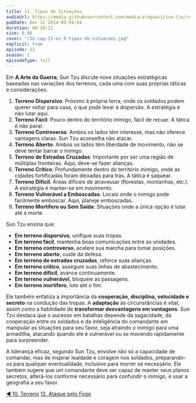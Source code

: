 ```yaml
---
title: 11. Tipos de Situações
audioUrl: https://media.githubusercontent.com/media/araguaci/sun-tzu/refs/heads/main/public/audio/12-cap-11-os-9-tipos-de-situacoes.mp3
pubDate: Dec 12 2024 00:04:04
duration: 00:20:12
size: 0.96
cover: "/12-cap-11-os-9-tipos-de-situacoes.jpg"
explicit: true
episode: 12
season: 1
episodeType: full
---
```



Em **A Arte da Guerra**, Sun Tzu discute nove situações estratégicas baseadas nas variações dos terrenos, cada uma com suas próprias táticas e considerações:

1. **Terreno Dispersivo**: Próximo à própria terra, onde os soldados podem querer voltar para casa, o que pode levar à dispersão. A estratégia é não lutar aqui.
2. **Terreno Fácil**: Pouco dentro do território inimigo, fácil de recuar. A tática é não parar.
3. **Terreno Controverso**: Ambos os lados têm interesse, mas não oferece vantagens claras. Sun Tzu aconselha não atacar.
4. **Terreno Aberto**: Ambos os lados têm liberdade de movimento, não se deve tentar barrar o inimigo.
5. **Terreno de Estradas Cruzadas**: Importante por ser uma região de múltiplas fronteiras. Aqui, deve-se fazer alianças.
6. **Terreno Crítico**: Profundamente dentro do território inimigo, onde as cidades fortificadas foram deixadas para trás. A tática é saquear.
7. **Terreno Difícil**: Áreas difíceis de atravessar (florestas, montanhas, etc.). A estratégia é manter-se em movimento.
8. **Terreno Vulnerável a Emboscadas**: Locais onde o inimigo pode facilmente emboscar. Aqui, planeje emboscadas.
9. **Terreno Mortífero ou Sem Saída**: Situações onde a única opção é lutar até a morte.

Sun Tzu ensina que:

- **Em terreno dispersivo**, unifique suas tropas.
- **Em terreno fácil**, mantenha boas comunicações entre as unidades.
- **Em terreno controverso**, acelere sua marcha para tomar posições.
- **Em terreno aberto**, cuide da defesa.
- **Em terreno de estradas cruzadas**, reforce suas alianças.
- **Em terreno crítico**, assegure suas linhas de abastecimento.
- **Em terreno difícil**, avance continuamente.
- **Em terreno vulnerável**, bloqueie as passagens.
- **Em terreno mortífero**, lute até o fim.

Ele também enfatiza a importância da **cooperação, disciplina, velocidade e secreto** na condução das tropas. A **adaptação** às circunstâncias é vital, assim como a habilidade de **transformar desvantagens em vantagens**. Sun Tzu destaca que o sucesso em batalhas depende da sagacidade, da cooperação entre os soldados e da inteligência do comandante em manipular as situações para seu favor, seja atraindo o inimigo para uma armadilha, atacando quando ele é vulnerável ou se movendo rapidamente para surpreender.

A liderança eficaz, segundo Sun Tzu, envolve não só a capacidade de comandar, mas de inspirar lealdade e coragem nos soldados, preparando-os para qualquer eventualidade, inclusive para morrer se necessário. Ele também sugere que um comandante deve ser capaz de manter seus planos secretos, alterá-los conforme necessário para confundir o inimigo, e usar a geografia a seu favor.

<div class="text-center mt-16">
  <a class="btn btn-accent mt-9" href="/episode/post11">◀️ 10. Terreno</a>
  <a class="btn btn-accent mt-9" href="/episode/post13">12. Ataque pelo Fogo</a>
</div>
